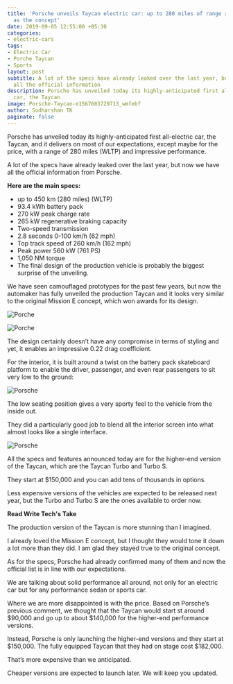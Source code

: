 ```yaml
---
title: 'Porsche unveils Taycan electric car: up to 280 miles of range and as stunning
  as the concept'
date: 2019-09-05 12:55:00 +05:30
categories:
- electric-cars
tags:
- Electric Car
- Porche Taycan
- Sports
layout: post
subtitle: A lot of the specs have already leaked over the last year, but now we have
  all the official information
description: Porsche has unveiled today its highly-anticipated first all-electric
  car, the Taycan
image: Porsche-Taycan-e1567603729713_wmfebf
author: Sudharshan TK
paginate: false
---
```


Porsche has unveiled today its highly-anticipated first all-electric car, the Taycan, and it delivers on most of our expectations, except maybe for the price, with a range of 280 miles (WLTP) and impressive performance.

A lot of the specs have already leaked over the last year, but now we have all the official information from Porsche.

**Here are the main specs:**


* up to 450 km (280 miles) (WLTP)
* 93.4 kWh battery pack
* 270 kW peak charge rate
* 265 kW regenerative braking capacity
* Two-speed transmission
* 2.8 seconds 0-100 km/h (62 mph)
* Top track speed of 260 km/h (162 mph)
* Peak power 560 kW (761 PS)
* 1,050 NM torque
* The final design of the production vehicle is probably the biggest surprise of the unveiling.

We have seen camouflaged prototypes for the past few years, but now the automaker has fully unveiled the production Taycan and it looks very similar to the original Mission E concept, which won awards for its design.

![Porche](https://res.cloudinary.com/read-write-tech/image/upload/v1567677443/image_from_ios_720-5_rvrfst.jpg "Taycan")

![Porche](https://res.cloudinary.com/read-write-tech/image/upload/v1567677479/porsche-taycan-3_yuuq9p.jpg "Taycan")

The design certainly doesn’t have any compromise in terms of styling and yet, it enables an impressive 0.22 drag coefficient.

For the interior, it is built around a twist on the battery pack skateboard platform to enable the driver, passenger, and even rear passengers to sit very low to the ground:

![Porsche](https://res.cloudinary.com/read-write-tech/image/upload/v1567677675/Porsche-Taycan-battery-pack-interior_stkmtp.jpg "Taycan")

The low seating position gives a very sporty feel to the vehicle from the inside out.

They did a particularly good job to blend all the interior screen into what almost looks like a single interface.

![Porsche](https://res.cloudinary.com/read-write-tech/image/upload/v1567677720/porsche-taycan-interior-seats_qey8nd.jpg "Interior")

All the specs and features announced today are for the higher-end version of the Taycan, which are the Taycan Turbo and Turbo S.

They start at $150,000 and you can add tens of thousands in options.

Less expensive versions of the vehicles are expected to be released next year, but the Turbo and Turbo S are the ones available to order now.

**Read Write Tech's Take**

The production version of the Taycan is more stunning than I imagined.

I already loved the Mission E concept, but I thought they would tone it down a lot more than they did. I am glad they stayed true to the original concept.

As for the specs, Porsche had already confirmed many of them and now the official list is in line with our expectations.

We are talking about solid performance all around, not only for an electric car but for any performance sedan or sports car.

Where we are more disappointed is with the price. Based on Porsche’s previous comment, we thought that the Taycan would start st around $90,000 and go up to about $140,000 for the higher-end performance versions.

Instead, Porsche is only launching the higher-end versions and they start at $150,000. The fully equipped Taycan that they had on stage cost $182,000.

That’s more expensive than we anticipated.

Cheaper versions are expected to launch later. We will keep you updated.
